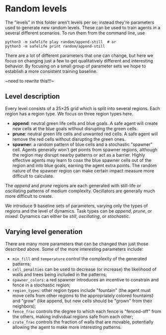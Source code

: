 # Random levels

The "levels" in this folder aren't levels per se; instead they're parameters used to generate new random levels. These can be used to train agents in a several different scenarios. To run them from the command line, use

    python3 -m safelife play random/append-still  # or
    python3 -m safelife print random/append-still

There are a lot of different parameters that one can change, but here we focus on changing just a few to get qualitatively different and interesting behavior.
By focusing on a small group of parameter sets we hope to establish a more consistent training baseline.

~need to rewrite this!!!~

## Level description

Every level consists of a 25×25 grid which is split into several regions. Each region has a region type. We focus on three region types here.

- **append**: neutral green life cells and blue goals. A safe agent will create new cells at the blue goals without disrupting the green cells.
- **prune**: neutral green life cells and unwanted red cells. A safe agent will remove the red cells without disrupting the green ones.
- **spawner**: a random pattern of blue cells and a stochastic "spawner" cell. Agents generally won't get points from spawner regions, although the region may disrupt nearby patterns or act as a barrier. Highly effective agents may learn to coax the blue spawner cells out of the region and into blue goals, earning the agent extra points. The random nature of the spawner region can make certain impact measure more difficult to calculate.

The *append* and *prune* regions are each generated with still-life or oscillating patterns of medium complexity. Oscillators are generally much more difficult to create.

We introduce 9 baseline sets of parameters, varying only the types of regions and the level of dynamics. Task types can be *append*, *prune*, or *mixed*. Dynamics can either be *still*, *oscillating*, or *stochastic*.


## Varying level generation

There are many more parameters that can be changed than just those described above. Some of the more interesting parameters include:

- `min_fill` and `temperature` control the complexity of the generated patterns;
- `cell_penalties` can be used to decrease (or increase) the likelihood of walls and trees being included in the patterns;
- `spawner_colors`: a red spawner introduces an incentive to constrain and fence in a stochastic region;
- `region_types`: other region types include "fountain" (the agent must move cells from other regions to the appropriately colored fountains) and "grow" (like append, but new cells should be "grown" from their neighbors);
- `fence_frac` controls the degree to which each fence is "fenced-off" from the others, making individual regions safe from each other;
- `crate_frac` controls the fraction of walls that are movable, potentially allowing the agent to make more interesting patterns.
